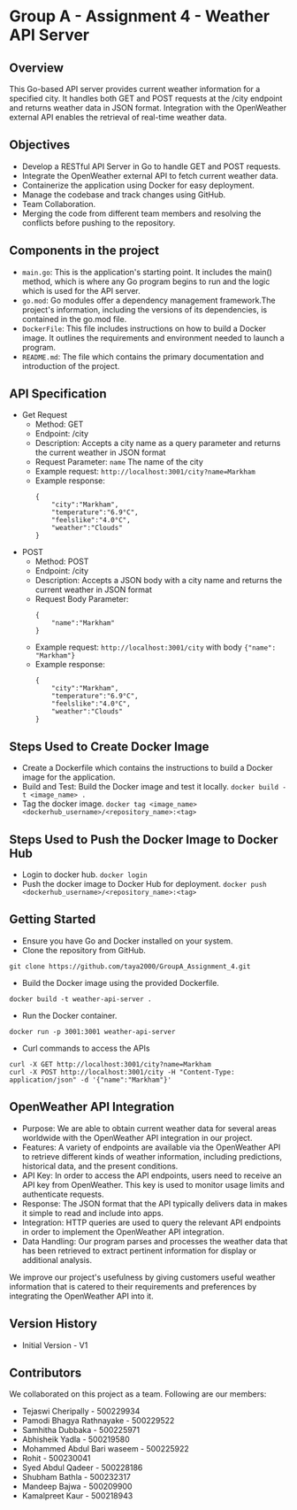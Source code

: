 # Group A - Assignment 4 - Weather API Server

## Overview
This Go-based API server provides current weather information for a specified city. It handles both GET and POST requests at the /city endpoint and returns weather data in JSON format. Integration with the OpenWeather external API enables the retrieval of real-time weather data.

## Objectives
* Develop a RESTful API Server in Go to handle GET and POST requests.
* Integrate the OpenWeather external API to fetch current weather data.
* Containerize the application using Docker for easy deployment.
* Manage the codebase and track changes using GitHub.
* Team Collaboration.
* Merging the code from different team members and resolving the conflicts before pushing to the repository.

## Components in the project
* `main.go`: This is the application's starting point. It includes the main() method, which is where any Go program begins to run and the logic which is used for the API server.
* `go.mod`: Go modules offer a dependency management framework.The project's information, including the versions of its dependencies, is contained in the go.mod file.
* `DockerFile`: This file includes instructions on how to build a Docker image. It outlines the requirements and environment needed to launch a program.
* `README.md`: The file which contains the primary documentation and introduction of the project.

## API Specification
* Get Request 
  * Method: GET
  * Endpoint: /city
  * Description: Accepts a city name as a query parameter and returns the current weather in JSON format
  * Request Parameter: `name` The name of the city
  * Example request: `http://localhost:3001/city?name=Markham`
  * Example response:
    ```
    {
    	"city":"Markham",
    	"temperature":"6.9°C",
    	"feelslike":"4.0°C",
    	"weather":"Clouds"
    }
* POST
  * Method: POST
  * Endpoint: /city
  * Description: Accepts a JSON body with a city name and returns the current weather in JSON format
  * Request Body Parameter:
    ```
    {
    	"name":"Markham"
    }
  * Example request: `http://localhost:3001/city` with body `{"name": "Markham"}`
  * Example response:
    ```
    {
    	"city":"Markham",
    	"temperature":"6.9°C",
    	"feelslike":"4.0°C",
    	"weather":"Clouds"
    }

## Steps Used to Create Docker Image
* Create a Dockerfile which contains the instructions to build a Docker image for the application.
* Build and Test: Build the Docker image and test it locally.
  `docker build -t <image_name> . `
* Tag the docker image.
  `docker tag <image_name> <dockerhub_username>/<repository_name>:<tag>`

## Steps Used to Push the Docker Image to Docker Hub
* Login to docker hub.
  `docker login`
* Push the docker image to Docker Hub for deployment.
  `docker push <dockerhub_username>/<repository_name>:<tag>`

## Getting Started 
* Ensure you have Go and Docker installed on your system.
* Clone the repository from GitHub.
```
git clone https://github.com/taya2000/GroupA_Assignment_4.git
```
* Build the Docker image using the provided Dockerfile.
```
docker build -t weather-api-server .
```
* Run the Docker container.
```
docker run -p 3001:3001 weather-api-server
```
* Curl commands to access the APIs

```
curl -X GET http://localhost:3001/city?name=Markham
curl -X POST http://localhost:3001/city -H "Content-Type: application/json" -d '{"name":"Markham"}'
```

## OpenWeather API Integration

* Purpose: We are able to obtain current weather data for several areas worldwide with the OpenWeather API integration in our project.
* Features: A variety of endpoints are available via the OpenWeather API to retrieve different kinds of weather information, including predictions, historical data, and the present conditions.
* API Key: In order to access the API endpoints, users need to receive an API key from OpenWeather. This key is used to monitor usage limits and authenticate requests.
* Response: The JSON format that the API typically delivers data in makes it simple to read and include into apps.
* Integration: HTTP queries are used to query the relevant API endpoints in order to implement the OpenWeather API integration.
* Data Handling: Our program parses and processes the weather data that has been retrieved to extract pertinent information for display or additional analysis.

We improve our project's usefulness by giving customers useful weather information that is catered to their requirements and preferences by integrating the OpenWeather API into it.

## Version History

* Initial Version - V1

## Contributors

We collaborated on this project as a team. Following are our members:

* Tejaswi Cheripally - 500229934
* Pamodi Bhagya Rathnayake - 500229522
* Samhitha Dubbaka - 500225971
* Abhisheik Yadla - 500219580
* Mohammed Abdul Bari waseem - 500225922
* Rohit - 500230041
* Syed Abdul Qadeer - 500228186
* Shubham Bathla - 500232317
* Mandeep Bajwa - 500209900
* Kamalpreet Kaur - 500218943
